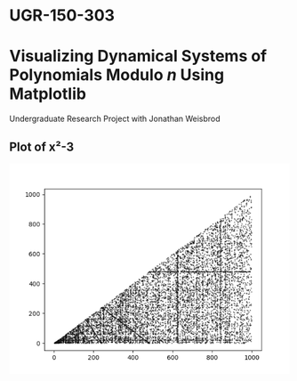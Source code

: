 # UGR-150-303
<h1>Visualizing Dynamical Systems of Polynomials Modulo <i>n</i> Using Matplotlib</h1>
Undergraduate Research Project with Jonathan Weisbrod 
<h2>Plot of x²-3</h2>

![alt tag](figure_1.png)
